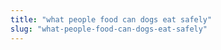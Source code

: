 ```yaml
---
title: "what people food can dogs eat safely"
slug: "what-people-food-can-dogs-eat-safely"
---
```


